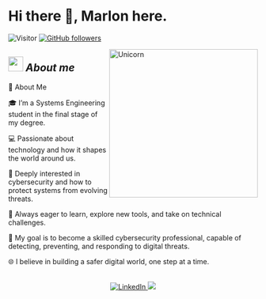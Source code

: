 # Hi there 👋, Marlon here. 
![Visitor](https://visitor-badge.laobi.icu/badge?page_id=Bhargavi-hash.repoName) [![GitHub followers](https://img.shields.io/github/followers/Bhargavi-hash.svg?style=social&label=Follow)](https://github.com/Bhargavi-hash?tab=followers)<br/>

<!--
**Bhargavi-hash/Bhargavi-hash** is a ✨ _special_ ✨ repository because its `README.md` (this file) appears on your GitHub profile.
-->

<img align="right" width=300px alt="Unicorn" src="https://media4.giphy.com/media/v1.Y2lkPTc5MGI3NjExNmN4NGg2eDYxcmg5aXJ3YnRndzd3Y3VhZGVsM3JsdjUwYmNqZGJuOSZlcD12MV9pbnRlcm5hbF9naWZfYnlfaWQmY3Q9Zw/bGgsc5mWoryfgKBx1u/giphy.gif" />

## <img src="https://media.giphy.com/media/ObNTw8Uzwy6KQ/giphy.gif" width="30px">&nbsp;***About me***

🚀 About Me

🎓 I’m a Systems Engineering student in the final stage of my degree.

💻 Passionate about technology and how it shapes the world around us.

🔐 Deeply interested in cybersecurity and how to protect systems from evolving threats.

🧠 Always eager to learn, explore new tools, and take on technical challenges.

🎯 My goal is to become a skilled cybersecurity professional, capable of detecting, preventing, and responding to digital threats.

🌐 I believe in building a safer digital world, one step at a time.

<div align="center">
  </br>
  <a href="https://www.linkedin.com/in/marlon-arley-garzon-toro-b0a4102ab/">
    <img
      src="https://img.shields.io/badge/linkedin-%230077B5.svg?style=for-the-badge&logo=linkedin&logoColor=white"
      alt="LinkedIn">
  </a>
  
  <a href="https://www.instagram.com/m4rlxxn_/">
    <img
      src="https://img.shields.io/badge/Instagram-%23E4405F.svg?style=for-the-badge&logo=Instagram&logoColor=white">
  </br>
</div>
